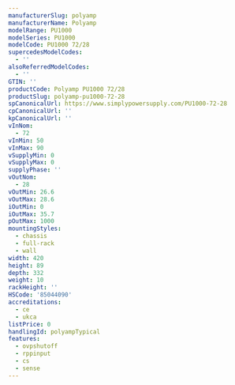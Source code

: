 ```yaml
---
manufacturerSlug: polyamp
manufacturerName: Polyamp
modelRange: PU1000
modelSeries: PU1000
modelCode: PU1000 72/28
supercedesModelCodes:
  - ''
alsoReferredModelCodes:
  - ''
GTIN: ''
productCode: Polyamp PU1000 72/28
productSlug: polyamp-pu1000-72-28
spCanonicalUrl: https://www.simplypowersupply.com/PU1000-72-28
cpCanonicalUrl: ''
kpCanonicalUrl: ''
vInNom:
  - 72
vInMin: 50
vInMax: 90
vSupplyMin: 0
vSupplyMax: 0
supplyPhase: ''
vOutNom:
  - 28
vOutMin: 26.6
vOutMax: 28.6
iOutMin: 0
iOutMax: 35.7
pOutMax: 1000
mountingStyles:
  - chassis
  - full-rack
  - wall
width: 420
height: 89
depth: 332
weight: 10
rackHeight: ''
HSCode: '85044090'
accreditations:
  - ce
  - ukca
listPrice: 0
handlingId: polyampTypical
features:
  - ovpshutoff
  - rppinput
  - cs
  - sense
---
```

